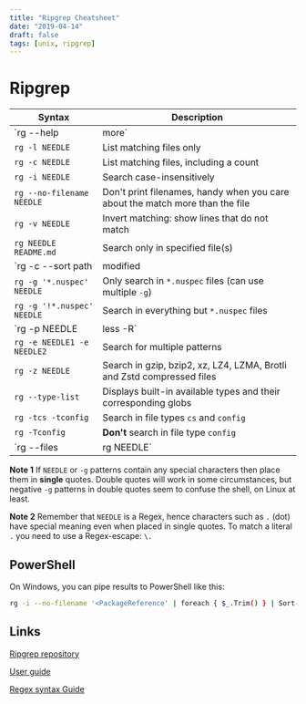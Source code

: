 ```yaml
---
title: "Ripgrep Cheatsheet"
date: "2019-04-14"
draft: false
tags: [unix, ripgrep]
---
```


# Ripgrep

| Syntax | Description
| ------ | -----------
| `rg --help | more` | Make help useful on Windows
| `rg -l NEEDLE` | List matching files only
| `rg -c NEEDLE` | List matching files, including a count
| `rg -i NEEDLE` | Search case-insensitively
| `rg --no-filename NEEDLE` | Don't print filenames, handy when you care about the match more than the file
| `rg -v NEEDLE` | Invert matching: show lines that do not match
| `rg NEEDLE README.md` | Search only in specified file(s)
| `rg -c --sort path|modified|accessed|created NEEDLE` | Sort the results (`-sortr` to reverse)
| `rg -g '*.nuspec' NEEDLE` | Only search in `*.nuspec` files (can use multiple `-g`)
| `rg -g '!*.nuspec' NEEDLE` | Search in everything but `*.nuspec` files
| `rg -p NEEDLE | less -R` | Force pretty printed output even in pipes
| `rg -e NEEDLE1 -e NEEDLE2` | Search for multiple patterns
| `rg -z NEEDLE` | Search in gzip, bzip2, xz, LZ4, LZMA, Brotli and Zstd compressed files
| `rg --type-list` | Displays built-in available types and their corresponding globs
| `rg -tcs -tconfig` | Search in file types `cs` and `config`
| `rg -Tconfig` | **Don't** search in file type `config`
| `rg --files | rg NEEDLE` | Match against **filenames** rather than content

**Note 1** If `NEEDLE` or `-g` patterns contain any special characters then place them in **single**
quotes. Double quotes will work in some circumstances, but negative `-g` patterns in double
quotes seem to confuse the shell, on Linux at least.

**Note 2** Remember that `NEEDLE` is a Regex, hence characters such as `.` (dot) have special meaning
even when placed in single quotes. To match a literal `.` you need to use a Regex-escape: `\.`

## PowerShell

On Windows, you can pipe results to PowerShell like this:

```bash
rg -i --no-filename '<PackageReference' | foreach { $_.Trim() } | Sort-Object -unique
```

## Links

[Ripgrep repository](https://github.com/BurntSushi/ripgrep)

[User guide](https://github.com/BurntSushi/ripgrep/blob/master/GUIDE.md)

[Regex syntax Guide](https://docs.rs/regex/1/regex/#syntax)

